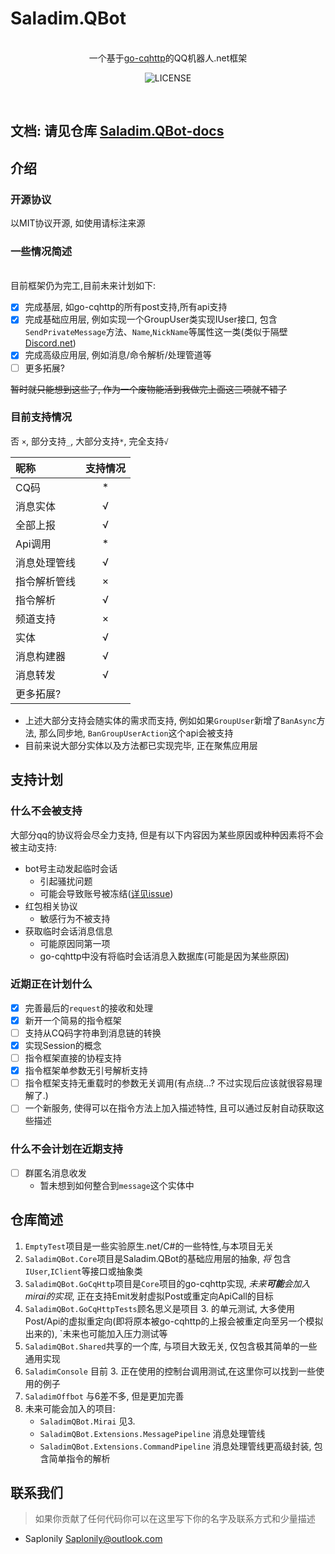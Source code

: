 # Saladim.QBot
<br>
<div align="center">
一个基于<a href="https://github.com/Mrs4s/go-cqhttp">go-cqhttp</a>的QQ机器人.net框架  

![LICENSE](https://img.shields.io/github/license/Saplonily/Saladim.QBot)

</div>
<br>



## 文档: 请见仓库 [Saladim.QBot-docs](https://github.com/Saplonily/Saladim.QBot-docs)

## 介绍

### 开源协议
以MIT协议开源, 如使用请标注来源

### 一些情况简述
<br>
目前框架仍为完工,目前未来计划如下:

- [x] 完成基层, 如go-cqhttp的所有post支持,所有api支持
- [x] 完成基础应用层, 例如实现一个GroupUser类实现IUser接口,
包含`SendPrivateMessage`方法、`Name`,`NickName`等属性这一类(类似于隔壁[Discord.net](https://github.com/discord-net/Discord.Net))
- [x] 完成高级应用层, 例如消息/命令解析/处理管道等
- [ ] 更多拓展?

~~暂时就只能想到这些了, 作为一个废物能活到我做完上面这三项就不错了~~

### 目前支持情况

否 `×`, 部分支持`_`, 大部分支持`*`, 完全支持`√`

| 昵称         | 支持情况 |
| :----------- | :------: |
| CQ码         |    *     |
| 消息实体     |    √     |
| 全部上报     |    √     |
| Api调用      |    *     |
| 消息处理管线 |    √     |
| 指令解析管线 |    ×     |
| 指令解析     |    √     |
| 频道支持     |    ×     |
| 实体         |    √     |
| 消息构建器   |    √     |
| 消息转发     |    √     |
| 更多拓展?    |          |

- 上述大部分支持会随实体的需求而支持, 例如如果`GroupUser`新增了`BanAsync`方法, 那么同步地, `BanGroupUserAction`这个api会被支持
- 目前来说大部分实体以及方法都已实现完毕, 正在聚焦应用层

## 支持计划

### 什么不会被支持
大部分qq的协议将会尽全力支持, 但是有以下内容因为某些原因或种种因素将不会被主动支持:

- bot号主动发起临时会话
    - 引起骚扰问题
    - 可能会导致账号被冻结([详见issue](https://github.com/Mrs4s/go-cqhttp/issues/1331#issuecomment-1020001951))
- 红包相关协议
    - 敏感行为不被支持
- 获取临时会话消息信息
    - 可能原因同第一项
    - go-cqhttp中没有将临时会话消息入数据库(可能是因为某些原因)

### 近期正在计划什么
- [x] 完善最后的`request`的接收和处理
- [x] 新开一个简易的指令框架
- [ ] 支持从CQ码字符串到消息链的转换
- [x] 实现Session的概念
- [ ] 指令框架直接的协程支持
- [x] 指令框架单参数无引号解析支持
- [ ] 指令框架支持无重载时的参数无关调用(有点绕...? 不过实现后应该就很容易理解了.)
- [ ] 一个新服务, 使得可以在指令方法上加入描述特性, 且可以通过反射自动获取这些描述

### 什么不会计划在近期支持

- [ ] 群匿名消息收发
    - 暂未想到如何整合到`message`这个实体中

## 仓库简述
1. `EmptyTest`项目是一些实验原生.net/C#的一些特性,与本项目无关  
2. `SaladimQBot.Core`项目是Saladim.QBot的基础应用层的抽象,
*将* 包含`IUser`,`IClient`等接口或抽象类
3. `SaladimQBot.GoCqHttp`项目是`Core`项目的go-cqhttp实现, *未来**可能**会加入mirai的实现*, 正在支持Emit发射虚拟Post或重定向ApiCall的目标
4. `SaladimQBot.GoCqHttpTests`顾名思义是项目 3. 的单元测试,
大多使用Post/Api的虚拟重定向(即将原本被go-cqhttp的上报会被重定向至另一个模拟出来的),
`未来也可能加入压力测试等
5. `SaladimQBot.Shared`共享的一个库, 与项目大致无关, 仅包含极其简单的一些通用实现
6. `SaladimConsole` 目前 3. 正在使用的控制台调用测试,在这里你可以找到一些使用的例子
7. `SaladimOffbot` 与6差不多, 但是更加完善
8. 未来可能会加入的项目:
    - `SaladimQBot.Mirai` 见3.
    - `SaladimQBot.Extensions.MessagePipeline` 消息处理管线
    - `SaladimQBot.Extensions.CommandPipeline` 消息处理管线更高级封装, 包含简单指令的解析

## 联系我们
> 如果你贡献了任何代码你可以在这里写下你的名字及联系方式和少量描述

- Saplonily [Saplonily@outlook.com](mailto:Saplonily@outlook.com)
